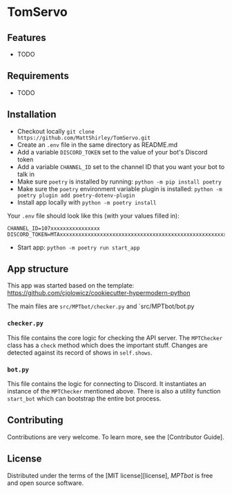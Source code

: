 # TomServo

## Features

- TODO

## Requirements

- TODO

## Installation

- Checkout locally `git clone https://github.com/MattShirley/TomServo.git`
- Create an `.env` file in the same directory as README.md
- Add a variable `DISCORD_TOKEN` set to the value of your bot's Discord token
- Add a variable `CHANNEL_ID` set to the channel ID that you want your bot to talk in
- Make sure `poetry` is installed by running: `python -m pip install poetry`
- Make sure the `poetry` environment variable plugin is installed: `python -m poetry plugin add poetry-dotenv-plugin`
- Install app locally with `python -m poetry install`

Your `.env` file should look like this (with your values filled in):

```
CHANNEL_ID=107xxxxxxxxxxxxxxxx
DISCORD_TOKEN=MTAxxxxxxxxxxxxxxxxxxxxxxxxxxxxxxxxxxxxxxxxxxxxxxxxxxxxxxxxxxxxxxxxxxxxx
```

- Start app: `python -m poetry run start_app`

## App structure
This app was started based on the template: https://github.com/cjolowicz/cookiecutter-hypermodern-python

The main files are `src/MPTbot/checker.py` and `src/MPTbot/bot.py

### `checker.py`

This file contains the core logic for checking the API server. The `MPTChecker` class has a `check` method which does the important stuff. Changes are detected against its record of shows in `self.shows`.

### `bot.py`

This file contains the logic for connecting to Discord. It instantiates an instance of the `MPTChecker` mentioned above. There is also a utility function `start_bot` which can bootstrap the entire bot process.

## Contributing

Contributions are very welcome.
To learn more, see the [Contributor Guide].

## License

Distributed under the terms of the [MIT license][license],
_MPTbot_ is free and open source software.

